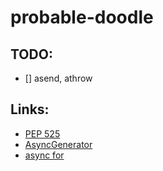 # probable-doodle

TODO:
-----
* [] asend, athrow 

Links:
-----

* [PEP 525](https://www.python.org/dev/peps/pep-0525/#pyasyncgenasend-and-pyasyncgenathrow)
* [AsyncGenerator](https://docs.python.org/3.8/library/collections.abc.html?highlight=asend#collections.abc.AsyncGenerator)
* [async for](https://docs.python.org/3.8/reference/compound_stmts.html#the-async-for-statement)
